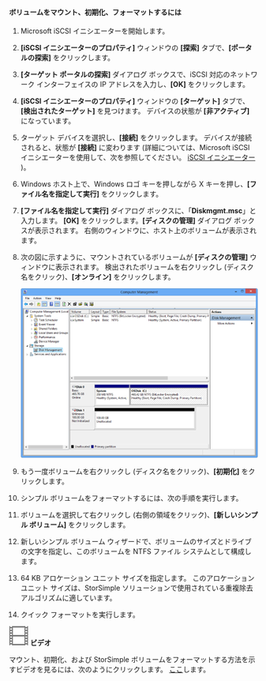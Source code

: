 
#### ボリュームをマウント、初期化、フォーマットするには

1. Microsoft iSCSI イニシエーターを開始します。

2. **[iSCSI イニシエーターのプロパティ]** ウィンドウの **[探索]** タブで、**[ポータルの探索]** をクリックします。

3. **[ターゲット ポータルの探索]** ダイアログ ボックスで、iSCSI 対応のネットワーク インターフェイスの IP アドレスを入力し、**[OK]** をクリックします。

4. **[iSCSI イニシエーターのプロパティ]** ウィンドウの **[ターゲット]** タブで、**[検出されたターゲット]** を見つけます。 デバイスの状態が **[非アクティブ]** になっています。

5. ターゲット デバイスを選択し、**[接続]** をクリックします。 デバイスが接続されると、状態が **[接続]** に変わります (詳細については、Microsoft iSCSI イニシエーターを使用して、次を参照してください。 [iSCSI イニシエーター ][1])。

6. Windows ホスト上で、Windows ロゴ キーを押しながら X キーを押し、**[ファイル名を指定して実行]** をクリックします。

7. **[ファイル名を指定して実行]** ダイアログ ボックスに、「**Diskmgmt.msc**」と入力します。 **[OK]** をクリックします。**[ディスクの管理]** ダイアログ ボックスが表示されます。 右側のウィンドウに、ホスト上のボリュームが表示されます。

8. 次の図に示すように、マウントされているボリュームが **[ディスクの管理]** ウィンドウに表示されます。 検出されたボリュームを右クリックし (ディスク名をクリック)、**[オンライン]** をクリックします。

     ![ボリュームの初期化とフォーマット](./media/storsimple-mount-initialize-format-volume/HCS_InitializeFormatVolume-include.png)

9. もう一度ボリュームを右クリックし (ディスク名をクリック)、**[初期化]** をクリックします。

10. シンプル ボリュームをフォーマットするには、次の手順を実行します。
  1. ボリュームを選択して右クリックし (右側の領域をクリック)、**[新しいシンプル ボリューム]** をクリックします。
  2. 新しいシンプル ボリューム ウィザードで、ボリュームのサイズとドライブの文字を指定し、このボリュームを NTFS ファイル システムとして構成します。
  3. 64 KB アロケーション ユニット サイズを指定します。 このアロケーション ユニット サイズは、StorSimple ソリューションで使用されている重複除去アルゴリズムに適しています。
  4. クイック フォーマットを実行します。

![ビデオ](./media/storsimple-mount-initialize-format-volume/Video_icon.png) **ビデオ**

マウント、初期化、および StorSimple ボリュームをフォーマットする方法を示すビデオを見るには、次のようにクリックします。 [ここ](http://azure.microsoft.com/documentation/videos/mount-initialize-and-format-a-storsimple-volume/)します。



[1]: https://technet.microsoft.com/library/ee338480(WS.10).aspx 

